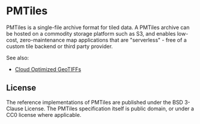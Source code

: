 # PMTiles

PMTiles is a single-file archive format for tiled data. A PMTiles archive can be hosted on a commodity storage platform such as S3, and enables low-cost, zero-maintenance map applications that are "serverless" - free of a custom tile backend or third party provider.

See also:
* [Cloud Optimized GeoTIFFs](https://www.cogeo.org)


## License

The reference implementations of PMTiles are published under the BSD 3-Clause License. The PMTiles specification itself is public domain, or under a CC0 license where applicable.
